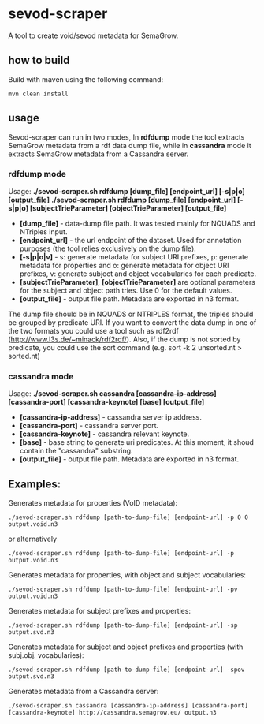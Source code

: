 # sevod-scraper #

A tool to create void/sevod metadata for SemaGrow.

## how to build ##

Build with maven using the following command:
```
mvn clean install
```

## usage ##

Sevod-scraper can run in two modes, 
In **rdfdump** mode the tool extracts SemaGrow metadata from a rdf data dump file, while in **cassandra** mode it extracts SemaGrow metadata from a Cassandra server.

### rdfdump mode ###

Usage: 
**./sevod-scraper.sh rdfdump [dump_file] [endpoint_url] [-s|p|o] [output_file]**
**./sevod-scraper.sh rdfdump [dump_file] [endpoint_url] [-s|p|o] [subjectTrieParameter] [objectTrieParameter] [output_file]**

* **[dump_file]** - data-dump file path. It was tested mainly for NQUADS and NTriples input. 
* **[endpoint_url]** - the url endpoint of the dataset. Used for annotation purposes (the tool relies exclusively on the dump file).
* **[-s|p|o|v]** - s: generate metadata for subject URI prefixes, p: generate metadata for properties and o: generate metadata for object URI prefixes, v: generate subject and object vocabularies for each predicate.
* **[subjectTrieParameter]**, **[objectTrieParameter]** are optional parameters for the subject and object path tries. Use 0 for the default values.
* **[output_file]** - output file path. Metadata are exported in n3 format.

The dump file should be in NQUADS or NTRIPLES format, the triples should be grouped by predicate URI.
If you want to convert the data dump in one of the two formats you could use a tool such as rdf2rdf (http://www.l3s.de/~minack/rdf2rdf/).
Also, if the dump is not sorted by predicate, you could use the sort command (e.g. sort -k 2 unsorted.nt > sorted.nt)

### cassandra mode ###

Usage: 
**./sevod-scraper.sh cassandra [cassandra-ip-address] [cassandra-port] [cassandra-keynote] [base] [output_file]**

* **[cassandra-ip-address]** - cassandra server ip address. 
* **[cassandra-port]** - cassandra server port.
* **[cassandra-keynote]** - cassandra relevant keynote.
* **[base]** - base string to generate uri predicates. At this moment, it shoud contain the "cassandra" substring.
* **[output_file]** - output file path. Metadata are exported in n3 format.

## Examples: ##

Generates metadata for properties (VoID metadata):
```
./sevod-scraper.sh rdfdump [path-to-dump-file] [endpoint-url] -p 0 0 output.void.n3
```
or alternatively
```
./sevod-scraper.sh rdfdump [path-to-dump-file] [endpoint-url] -p output.void.n3
```
Generates metadata for properties, with object and subject vocabularies:
```
./sevod-scraper.sh rdfdump [path-to-dump-file] [endpoint-url] -pv output.void.n3
```
Generates metadata for subject prefixes and properties:
```
./sevod-scraper.sh rdfdump [path-to-dump-file] [endpoint-url] -sp output.svd.n3
```
Generates metadata for subject and object prefixes and properties (with subj.obj. vocabularies):
```
./sevod-scraper.sh rdfdump [path-to-dump-file] [endpoint-url] -spov output.svd.n3
```
Generates metadata from a Cassandra server:
```
./sevod-scraper.sh cassandra [cassandra-ip-address] [cassandra-port] [cassandra-keynote] http://cassandra.semagrow.eu/ output.n3
```
